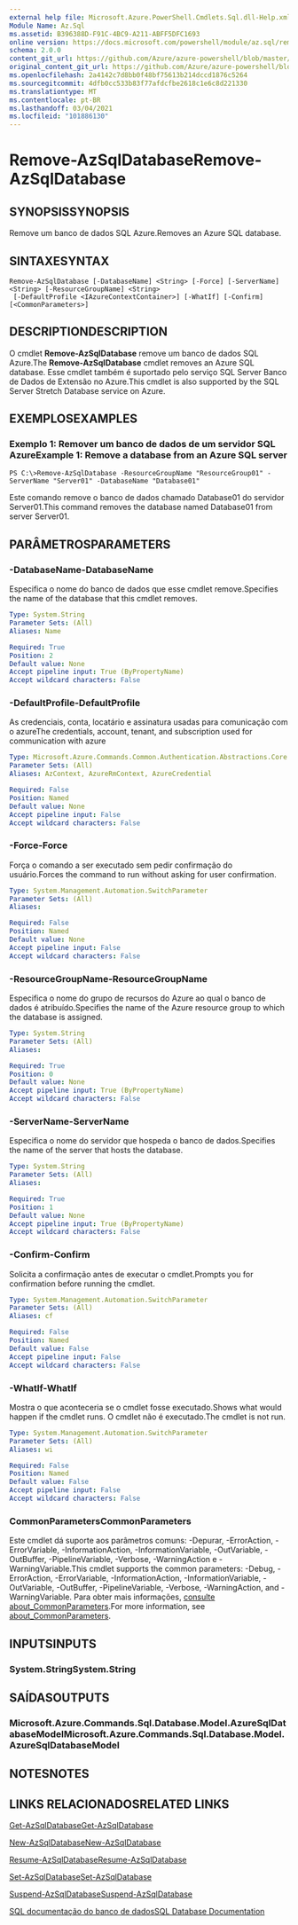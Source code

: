 ```yaml
---
external help file: Microsoft.Azure.PowerShell.Cmdlets.Sql.dll-Help.xml
Module Name: Az.Sql
ms.assetid: B396388D-F91C-4BC9-A211-ABFF5DFC1693
online version: https://docs.microsoft.com/powershell/module/az.sql/remove-azsqldatabase
schema: 2.0.0
content_git_url: https://github.com/Azure/azure-powershell/blob/master/src/Sql/Sql/help/Remove-AzSqlDatabase.md
original_content_git_url: https://github.com/Azure/azure-powershell/blob/master/src/Sql/Sql/help/Remove-AzSqlDatabase.md
ms.openlocfilehash: 2a4142c7d8bb0f48bf75613b214dccd1876c5264
ms.sourcegitcommit: 4dfb0cc533b83f77afdcfbe2618c1e6c8d221330
ms.translationtype: MT
ms.contentlocale: pt-BR
ms.lasthandoff: 03/04/2021
ms.locfileid: "101886130"
---
```

# <span data-ttu-id="21620-101">Remove-AzSqlDatabase</span><span class="sxs-lookup"><span data-stu-id="21620-101">Remove-AzSqlDatabase</span></span>

## <span data-ttu-id="21620-102">SYNOPSIS</span><span class="sxs-lookup"><span data-stu-id="21620-102">SYNOPSIS</span></span>
<span data-ttu-id="21620-103">Remove um banco de dados SQL Azure.</span><span class="sxs-lookup"><span data-stu-id="21620-103">Removes an Azure SQL database.</span></span>

## <span data-ttu-id="21620-104">SINTAXE</span><span class="sxs-lookup"><span data-stu-id="21620-104">SYNTAX</span></span>

```
Remove-AzSqlDatabase [-DatabaseName] <String> [-Force] [-ServerName] <String> [-ResourceGroupName] <String>
 [-DefaultProfile <IAzureContextContainer>] [-WhatIf] [-Confirm] [<CommonParameters>]
```

## <span data-ttu-id="21620-105">DESCRIPTION</span><span class="sxs-lookup"><span data-stu-id="21620-105">DESCRIPTION</span></span>
<span data-ttu-id="21620-106">O cmdlet **Remove-AzSqlDatabase** remove um banco de dados SQL Azure.</span><span class="sxs-lookup"><span data-stu-id="21620-106">The **Remove-AzSqlDatabase** cmdlet removes an Azure SQL database.</span></span>
<span data-ttu-id="21620-107">Esse cmdlet também é suportado pelo serviço SQL Server Banco de Dados de Extensão no Azure.</span><span class="sxs-lookup"><span data-stu-id="21620-107">This cmdlet is also supported by the SQL Server Stretch Database service on Azure.</span></span>

## <span data-ttu-id="21620-108">EXEMPLOS</span><span class="sxs-lookup"><span data-stu-id="21620-108">EXAMPLES</span></span>

### <span data-ttu-id="21620-109">Exemplo 1: Remover um banco de dados de um servidor SQL Azure</span><span class="sxs-lookup"><span data-stu-id="21620-109">Example 1: Remove a database from an Azure SQL server</span></span>
```
PS C:\>Remove-AzSqlDatabase -ResourceGroupName "ResourceGroup01" -ServerName "Server01" -DatabaseName "Database01"
```

<span data-ttu-id="21620-110">Este comando remove o banco de dados chamado Database01 do servidor Server01.</span><span class="sxs-lookup"><span data-stu-id="21620-110">This command removes the database named Database01 from server Server01.</span></span>

## <span data-ttu-id="21620-111">PARÂMETROS</span><span class="sxs-lookup"><span data-stu-id="21620-111">PARAMETERS</span></span>

### <span data-ttu-id="21620-112">-DatabaseName</span><span class="sxs-lookup"><span data-stu-id="21620-112">-DatabaseName</span></span>
<span data-ttu-id="21620-113">Especifica o nome do banco de dados que esse cmdlet remove.</span><span class="sxs-lookup"><span data-stu-id="21620-113">Specifies the name of the database that this cmdlet removes.</span></span>

```yaml
Type: System.String
Parameter Sets: (All)
Aliases: Name

Required: True
Position: 2
Default value: None
Accept pipeline input: True (ByPropertyName)
Accept wildcard characters: False
```

### <span data-ttu-id="21620-114">-DefaultProfile</span><span class="sxs-lookup"><span data-stu-id="21620-114">-DefaultProfile</span></span>
<span data-ttu-id="21620-115">As credenciais, conta, locatário e assinatura usadas para comunicação com o azure</span><span class="sxs-lookup"><span data-stu-id="21620-115">The credentials, account, tenant, and subscription used for communication with azure</span></span>

```yaml
Type: Microsoft.Azure.Commands.Common.Authentication.Abstractions.Core.IAzureContextContainer
Parameter Sets: (All)
Aliases: AzContext, AzureRmContext, AzureCredential

Required: False
Position: Named
Default value: None
Accept pipeline input: False
Accept wildcard characters: False
```

### <span data-ttu-id="21620-116">-Force</span><span class="sxs-lookup"><span data-stu-id="21620-116">-Force</span></span>
<span data-ttu-id="21620-117">Força o comando a ser executado sem pedir confirmação do usuário.</span><span class="sxs-lookup"><span data-stu-id="21620-117">Forces the command to run without asking for user confirmation.</span></span>

```yaml
Type: System.Management.Automation.SwitchParameter
Parameter Sets: (All)
Aliases:

Required: False
Position: Named
Default value: None
Accept pipeline input: False
Accept wildcard characters: False
```

### <span data-ttu-id="21620-118">-ResourceGroupName</span><span class="sxs-lookup"><span data-stu-id="21620-118">-ResourceGroupName</span></span>
<span data-ttu-id="21620-119">Especifica o nome do grupo de recursos do Azure ao qual o banco de dados é atribuído.</span><span class="sxs-lookup"><span data-stu-id="21620-119">Specifies the name of the Azure resource group to which the database is assigned.</span></span>

```yaml
Type: System.String
Parameter Sets: (All)
Aliases:

Required: True
Position: 0
Default value: None
Accept pipeline input: True (ByPropertyName)
Accept wildcard characters: False
```

### <span data-ttu-id="21620-120">-ServerName</span><span class="sxs-lookup"><span data-stu-id="21620-120">-ServerName</span></span>
<span data-ttu-id="21620-121">Especifica o nome do servidor que hospeda o banco de dados.</span><span class="sxs-lookup"><span data-stu-id="21620-121">Specifies the name of the server that hosts the database.</span></span>

```yaml
Type: System.String
Parameter Sets: (All)
Aliases:

Required: True
Position: 1
Default value: None
Accept pipeline input: True (ByPropertyName)
Accept wildcard characters: False
```

### <span data-ttu-id="21620-122">-Confirm</span><span class="sxs-lookup"><span data-stu-id="21620-122">-Confirm</span></span>
<span data-ttu-id="21620-123">Solicita a confirmação antes de executar o cmdlet.</span><span class="sxs-lookup"><span data-stu-id="21620-123">Prompts you for confirmation before running the cmdlet.</span></span>

```yaml
Type: System.Management.Automation.SwitchParameter
Parameter Sets: (All)
Aliases: cf

Required: False
Position: Named
Default value: False
Accept pipeline input: False
Accept wildcard characters: False
```

### <span data-ttu-id="21620-124">-WhatIf</span><span class="sxs-lookup"><span data-stu-id="21620-124">-WhatIf</span></span>
<span data-ttu-id="21620-125">Mostra o que aconteceria se o cmdlet fosse executado.</span><span class="sxs-lookup"><span data-stu-id="21620-125">Shows what would happen if the cmdlet runs.</span></span>
<span data-ttu-id="21620-126">O cmdlet não é executado.</span><span class="sxs-lookup"><span data-stu-id="21620-126">The cmdlet is not run.</span></span>

```yaml
Type: System.Management.Automation.SwitchParameter
Parameter Sets: (All)
Aliases: wi

Required: False
Position: Named
Default value: False
Accept pipeline input: False
Accept wildcard characters: False
```

### <span data-ttu-id="21620-127">CommonParameters</span><span class="sxs-lookup"><span data-stu-id="21620-127">CommonParameters</span></span>
<span data-ttu-id="21620-128">Este cmdlet dá suporte aos parâmetros comuns: -Depurar, -ErrorAction, -ErrorVariable, -InformationAction, -InformationVariable, -OutVariable, -OutBuffer, -PipelineVariable, -Verbose, -WarningAction e -WarningVariable.</span><span class="sxs-lookup"><span data-stu-id="21620-128">This cmdlet supports the common parameters: -Debug, -ErrorAction, -ErrorVariable, -InformationAction, -InformationVariable, -OutVariable, -OutBuffer, -PipelineVariable, -Verbose, -WarningAction, and -WarningVariable.</span></span> <span data-ttu-id="21620-129">Para obter mais informações, [consulte about_CommonParameters](http://go.microsoft.com/fwlink/?LinkID=113216).</span><span class="sxs-lookup"><span data-stu-id="21620-129">For more information, see [about_CommonParameters](http://go.microsoft.com/fwlink/?LinkID=113216).</span></span>

## <span data-ttu-id="21620-130">INPUTS</span><span class="sxs-lookup"><span data-stu-id="21620-130">INPUTS</span></span>

### <span data-ttu-id="21620-131">System.String</span><span class="sxs-lookup"><span data-stu-id="21620-131">System.String</span></span>

## <span data-ttu-id="21620-132">SAÍDAS</span><span class="sxs-lookup"><span data-stu-id="21620-132">OUTPUTS</span></span>

### <span data-ttu-id="21620-133">Microsoft.Azure.Commands.Sql.Database.Model.AzureSqlDatabaseModel</span><span class="sxs-lookup"><span data-stu-id="21620-133">Microsoft.Azure.Commands.Sql.Database.Model.AzureSqlDatabaseModel</span></span>

## <span data-ttu-id="21620-134">NOTES</span><span class="sxs-lookup"><span data-stu-id="21620-134">NOTES</span></span>

## <span data-ttu-id="21620-135">LINKS RELACIONADOS</span><span class="sxs-lookup"><span data-stu-id="21620-135">RELATED LINKS</span></span>

[<span data-ttu-id="21620-136">Get-AzSqlDatabase</span><span class="sxs-lookup"><span data-stu-id="21620-136">Get-AzSqlDatabase</span></span>](./Get-AzSqlDatabase.md)

[<span data-ttu-id="21620-137">New-AzSqlDatabase</span><span class="sxs-lookup"><span data-stu-id="21620-137">New-AzSqlDatabase</span></span>](./New-AzSqlDatabase.md)

[<span data-ttu-id="21620-138">Resume-AzSqlDatabase</span><span class="sxs-lookup"><span data-stu-id="21620-138">Resume-AzSqlDatabase</span></span>](./Resume-AzSqlDatabase.md)

[<span data-ttu-id="21620-139">Set-AzSqlDatabase</span><span class="sxs-lookup"><span data-stu-id="21620-139">Set-AzSqlDatabase</span></span>](./Set-AzSqlDatabase.md)

[<span data-ttu-id="21620-140">Suspend-AzSqlDatabase</span><span class="sxs-lookup"><span data-stu-id="21620-140">Suspend-AzSqlDatabase</span></span>](./Suspend-AzSqlDatabase.md)

[<span data-ttu-id="21620-141">SQL documentação do banco de dados</span><span class="sxs-lookup"><span data-stu-id="21620-141">SQL Database Documentation</span></span>](https://docs.microsoft.com/azure/sql-database/)


